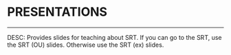 # PRESENTATIONS
--------------------------------
DESC: Provides slides for teaching about SRT. If you can go to the SRT, use the SRT (OU) slides. Otherwise use the SRT (ex) slides.
